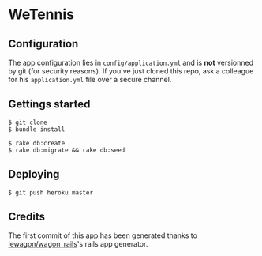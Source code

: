 # WeTennis

## Configuration

The app configuration lies in `config/application.yml` and is **not**
versionned by git (for security reasons). If you've just cloned this
repo, ask a colleague for his `application.yml` file over a secure channel.


## Gettings started

    $ git clone
    $ bundle install

    $ rake db:create
    $ rake db:migrate && rake db:seed


## Deploying

    $ git push heroku master

## Credits

The first commit of this app has been generated thanks to [lewagon/wagon_rails](https://github.com/lewagon/wagon_rails)'s rails app generator.
